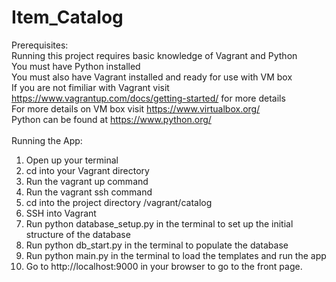 # Item_Catalog

Prerequisites:<br>
Running this project requires basic knowledge of Vagrant and Python<br>
You must have Python installed <br>
You must also have Vagrant installed and ready for use with VM box <br>
If you are not fimiliar with Vagrant visit https://www.vagrantup.com/docs/getting-started/ for more details <br>
For more details on VM box visit https://www.virtualbox.org/<br>
Python can be found at https://www.python.org/<br>
<br>
Running the App:
1. Open up your terminal
2. cd into your Vagrant directory
3. Run the vagrant up command
4. Run the vagrant ssh command
5. cd into the project directory /vagrant/catalog
6. SSH into Vagrant
7. Run python database_setup.py in the terminal to set up the initial structure of the database
8. Run python db_start.py in the terminal to populate the database
9. Run python main.py in the terminal to load the templates and run the app
10. Go to http://localhost:9000 in your browser to go to the front page.
